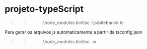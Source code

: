 # projeto-typeScript

>>> .\node_modules\.bin\tsc .\js\bitebanck.ts

Para gerar os arquivos js automaticamente a partir da tsconfig.json
>>> .\node_modules\.bin\tsc -w
